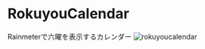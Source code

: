 # RokuyouCalendar
Rainmeterで六曜を表示するカレンダー
![rokuyoucalendar](https://user-images.githubusercontent.com/71302707/93425011-26823e80-f8f4-11ea-82f7-563876fe9664.jpg)
